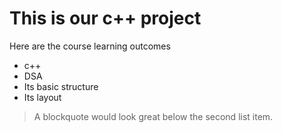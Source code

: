 <h1>This is our c++ project</h1>

<p>Here are the course learning outcomes</p>
<ul>
  <li>c++</li>
  <li>DSA</li>
  <li>Its basic structure</li>
  <li>Its layout</li>
</ul>

> A blockquote would look great below the second list item.